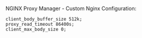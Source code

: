 NGINX Proxy Manager - Custom Nginx Configuration:
```
client_body_buffer_size 512k;
proxy_read_timeout 86400s;
client_max_body_size 0;
```
